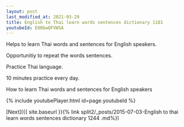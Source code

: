 ```yaml
---
layout: post
last_modified_at: 2021-03-29
title: English to Thai learn words sentences dictionary 1181 
youtubeId: EO0bwQFVWSA
---
```

 
 
Helps to learn Thai words and sentences for English speakers.

Opportunitiy to repeat the words sentences. 

Practice Thai language. 
 
10 minutes practice every day. 
 
How to learn Thai words and sentences for English speakers 
 
{% include youtubePlayer.html id=page.youtubeId %}
 
 
[Next]({{ site.baseurl }}{% link  split2/_posts/2015-07-03-English to thai learn words sentences dictionary 1244 .md%})
 
